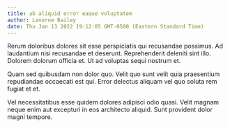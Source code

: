 ```yaml
---
title: ab aliquid error eaque voluptatem
author: Laverne Bailey
date: Thu Jan 13 2022 19:12:05 GMT-0500 (Eastern Standard Time)
---
```

Rerum doloribus dolores sit esse perspiciatis qui recusandae possimus. Ad laudantium nisi recusandae et deserunt. Reprehenderit deleniti sint illo. Dolorem dolorum officia et. Ut ad voluptas sequi nostrum et.

 Quam sed quibusdam non dolor quo. Velit quo sunt velit quia praesentium repudiandae occaecati est qui. Error delectus aliquam vel quo soluta rem fugiat et et.

 Vel necessitatibus esse quidem dolores adipisci odio quasi. Velit magnam neque enim aut excepturi in eos architecto aliquid. Sunt provident dolor magni tempore.